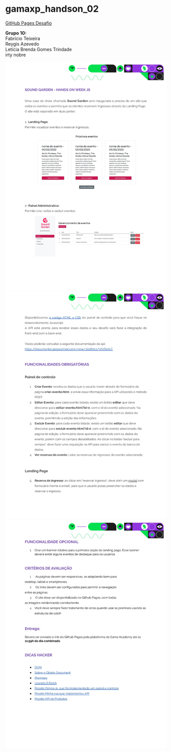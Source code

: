 # gamaxp_handson_02
<a href="https://fabriciodsteixeira.github.io/gamaxp_handson_02/">GitHub Pages Desafio</a>

<strong>Grupo 10:</strong><br>
Fabrício Teixeira<br>
Reygis Azevedo<br>
Letícia Brenda Gomes Trindade<br>
irty nobre<br>

<img src='/readme_files/1.jpg'>
<img src='/readme_files/2.jpg'>
<img src='/readme_files/3.jpg'>
 
